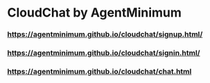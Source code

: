 # CloudChat by AgentMinimum
### https://agentminimum.github.io/cloudchat/signup.html/
### https://agentminimum.github.io/cloudchat/signin.html/
### https://agentminimum.github.io/cloudchat/chat.html
